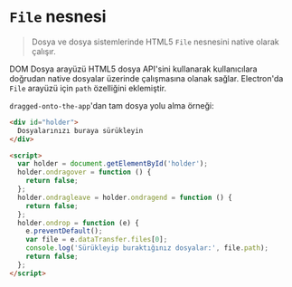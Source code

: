 # `File` nesnesi

> Dosya ve dosya sistemlerinde HTML5 `File` nesnesini native olarak çalışır.

DOM Dosya arayüzü HTML5 dosya API'sini kullanarak kullanıcılara doğrudan native dosyalar üzerinde çalışmasına olanak sağlar. Electron'da `File` arayüzü için `path` özelliğini eklemiştir.

`dragged-onto-the-app`'dan tam dosya yolu alma örneği:

```html
<div id="holder">
  Dosyalarınızı buraya sürükleyin
</div>

<script>
  var holder = document.getElementById('holder');
  holder.ondragover = function () {
    return false;
  };
  holder.ondragleave = holder.ondragend = function () {
    return false;
  };
  holder.ondrop = function (e) {
    e.preventDefault();
    var file = e.dataTransfer.files[0];
    console.log('Sürükleyip buraktığınız dosyalar:', file.path);
    return false;
  };
</script>
```
